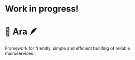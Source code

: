 # Work in progress!
# 🦜 Ara 🪶
Framework for friendly, simple and efficient building of reliable microservices.
